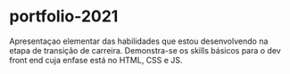 # portfolio-2021

Apresentaçao elementar das habilidades que estou desenvolvendo na etapa de transição de carreira.
Demonstra-se os skills básicos para o dev front end cuja enfase está no HTML, CSS e JS.
